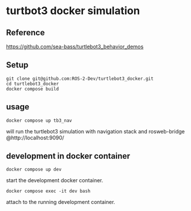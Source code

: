 # turtbot3 docker simulation

## Reference

https://github.com/sea-bass/turtlebot3_behavior_demos

## Setup

    git clone git@github.com:ROS-2-Dev/turtlebot3_docker.git
    cd turtlebot3_docker
    docker compose build

## usage

    docker compose up tb3_nav
will run the turtlebot3 simulation with navigation stack and rosweb-bridge @http://localhost:9090/

## development in docker container
    docker compose up dev
start the development docker container.

    docker compose exec -it dev bash
attach to the running development container.
